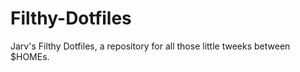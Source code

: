 Filthy-Dotfiles
===============

Jarv's Filthy Dotfiles, a repository for all those little tweeks between $HOMEs.